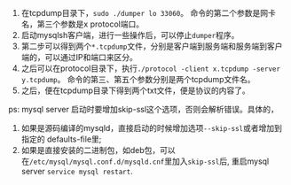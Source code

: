 1. 在tcpdump目录下，`sudo ./dumper lo 33060`。
  命令的第二个参数是网卡名，第三个参数是x protocol端口。
2. 启动mysqlsh客户端，进行一些操作后，可以停止`dumper`程序。
3. 第二步可以得到两个`*.tcpdump`文件，分别是客户端到服务端和服务端到客户端的，可以通过IP和端口来区分。
4. 之后可以在protocol目录下，执行`./protocol -client x.tcpdump -server y.tcpdump`。
  命令的第三、第五个参数分别是两个tcpdump文件名。
5. 之后，便在tcpdump目录下得到两个txt文件，便是协议的内容了。

ps: mysql server 启动时要增加skip-ssl这个选项，否则会解析错误。具体的，
1. 如果是源码编译的mysqld，直接启动的时候增加选项`--skip-ssl`或者增加到指定的
defaults-file里;
2. 如果是直接安装的二进制包，如deb包，可以在`/etc/mysql/mysql.conf.d/mysqld.cnf`里加入`skip-ssl`后,
重启mysql server `service mysql restart`.
